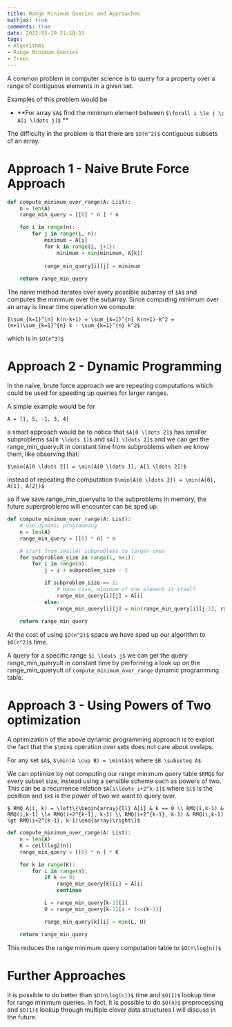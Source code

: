 ```yaml
---
title: Range Minimum Queries and Approaches
mathjax: true
comments: true
date: 2022-05-19 21:10:15
tags: 
- Algorithms
- Range Minimum Queries
- Trees
---
```


A common problem in computer science is to query for a property over a range of contiguous elements in a given set.

Examples of this problem would be
- **For array `$A$` find the minimum element between `$\forall i \le j \; A[i \ldots j]$`  **

The difficulty in the problem is that there are `$O(n^2)$` contiguous subsets of an array.

# Approach 1 - Naive Brute Force Approach

```python
def compute_minimum_over_range(A: List):
    n = len(A)
    range_min_query = [[0] * n ] * n 

    for i in range(n):
        for j in range(i, n):
            minimum = A[i]
            for k in range(i, j+1):
                minimum = min(minimum, A[k])
            
            range_min_query[i][j] = minimum
    
    return range_min_query
```

The naive method iterates over every possible subarray of `$A$` and computes the minimum over the subarray. Since computing minimum over an array is linear time operation we compute:

`$\sum_{k=1}^{n} k(n-k+1) = \sum_{k=1}^{n} k(n+1)-k^2 = (n+1)\sum_{k=1}^{n} k - \sum_{k=1}^{n} k^2$`

which is in `$O(n^3)$`


# Approach 2 - Dynamic Programming

In the naive, brute force approach we are repeating computations which could be used for speeding up queries for larger ranges. 

A simple example would be for 
```
A = [1, 5, -1, 3, 4]
```
a smart approach would be to notice that `$A[0 \ldots 2]$` has smaller subproblems `$A[0 \ldots 1]$` and `$A[1 \ldots 2]$` and we can get the range_min_queryult in constant time from subproblems when we know them, like observing that:

`$\min(A[0 \ldots 2]) = \min(A[0 \ldots 1], A[1 \ldots 2])$`

instead of repeating the computation
`$\min(A[0 \ldots 2]) = \min(A[0], A[1], A[2])$`

so if we save range_min_queryults to the subproblems in memory, the future superproblems will encounter can be sped up.


```python
def compute_minimum_over_range(A: List):
    # use dynamic programming
    n = len(A)
    range_min_query = [[0] * n] * n

    # start from smaller subproblems to larger ones
    for subproblem_size in range(1, n+1):
        for i in range(n):
            j = i + subproblem_size - 1

            if subproblem_size == 1:
                # base case, minimum of one element is itself 
                range_min_query[i][j] = A[i]
            else:
                range_min_query[i][j] = min(range_min_query[i][j-1], range_min_query[i+1][j])
    
    return range_min_query
```

At the cost of using `$O(n^2)$` space we have sped up our algorithm to `$O(n^2)$` time.

A query for a specific range `$i \ldots j$` we can get the query range_min_queryult in constant time by performing a look up on the range_min_queryult of `compute_minimum_over_range` dynamic programming table.
# Approach 3 - Using Powers of Two optimization

A optimization of the above dynamic programming approach is to exploit the fact that the `$\min$` operation over sets does not care about ovelaps.

For any set `$A$`, `$\min(A \cup B) = \min(A)$` where `$B \subseteq A$`.

We can optimize by not computing our range minimum query table `$RMQ$` for every subset size, instead using a sensible scheme such as powers of two. This can be a recurrence relation `$A[i\ldots i+2^k-1]$` where `$i$` is the position and `$k$` is the power of two we want to query over.

`$ RMQ_A(i, k) = \left\{\begin{array}{ll} A[i] & k == 0 \\ RMQ(i,k-1) & RMQ(i,k-1) \le RMQ(i+2^{k-1}, k-1) \\ RMQ(i+2^{k-1}, k-1) & RMQ(i,k-1) \gt RMQ(i+2^{k-1}, k-1)\end{array}\right\}$`



```python
def compute_minimum_over_range(A: List):
    n = len(A)
    K = ceil(log2(n))
    range_min_query = [[0] * n ] * K 

    for k in range(K):
        for i in range(n):
            if k == 0:
                range_min_query[k][i] = A[i]
                continue

            L = range_min_query[k-1][i]
            U = range_min_query[k-1][i + 1<<(k-1)]

            range_min_query[k][i] = min(L, U)

    return range_min_query
```

This reduces the range minimum query computation table to `$O(n\log(n))$`

# Further Approaches

It is possible to do better than `$O(n\log(n))$` time and `$O(1)$` lookup time for range minimum queries. In fact, it is possible to do `$O(n)$` preprocessing and `$O(1)$` lookup through multiple clever data structures I will discuss in the future. 

